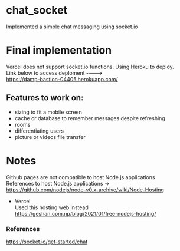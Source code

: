 # chat_socket

Implemented a simple chat messaging using socket.io


# Final implementation

Vercel does not support socket.io functions. Using Heroku to deploy.
<br> Link below to access deploment ---->
<br> https://damp-bastion-04405.herokuapp.com/


## Features to work on:
+ sizing to fit a mobile screen
+ cache or database to remember messages despite refreshing
+ rooms
+ differentiating users
+ picture or videos file transfer

# Notes

Github pages are not compatible to host Node.js applications <br>
References to host Node.js applications -> <br>
https://github.com/nodejs/node-v0.x-archive/wiki/Node-Hosting

- Vercel
<br> Used this hosting web instead <br>
https://geshan.com.np/blog/2021/01/free-nodejs-hosting/


### References
https://socket.io/get-started/chat
